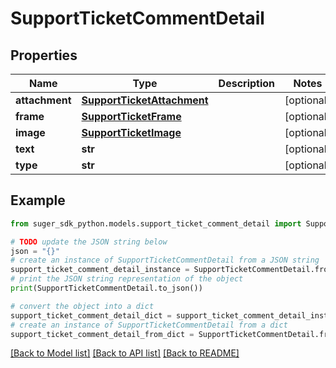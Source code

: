 # SupportTicketCommentDetail


## Properties

Name | Type | Description | Notes
------------ | ------------- | ------------- | -------------
**attachment** | [**SupportTicketAttachment**](SupportTicketAttachment.md) |  | [optional] 
**frame** | [**SupportTicketFrame**](SupportTicketFrame.md) |  | [optional] 
**image** | [**SupportTicketImage**](SupportTicketImage.md) |  | [optional] 
**text** | **str** |  | [optional] 
**type** | **str** |  | [optional] 

## Example

```python
from suger_sdk_python.models.support_ticket_comment_detail import SupportTicketCommentDetail

# TODO update the JSON string below
json = "{}"
# create an instance of SupportTicketCommentDetail from a JSON string
support_ticket_comment_detail_instance = SupportTicketCommentDetail.from_json(json)
# print the JSON string representation of the object
print(SupportTicketCommentDetail.to_json())

# convert the object into a dict
support_ticket_comment_detail_dict = support_ticket_comment_detail_instance.to_dict()
# create an instance of SupportTicketCommentDetail from a dict
support_ticket_comment_detail_from_dict = SupportTicketCommentDetail.from_dict(support_ticket_comment_detail_dict)
```
[[Back to Model list]](../README.md#documentation-for-models) [[Back to API list]](../README.md#documentation-for-api-endpoints) [[Back to README]](../README.md)


